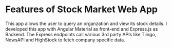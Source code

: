 # Features of Stock Market Web App

This app allows the user to query an organzation and view its stock details. I developed this app with Angular Material as front-end and Express.js as Backend. The Express endpoints call various 3rd party APIs like Tiingo, NewsAPI and HighStock to fetch company specific data.






